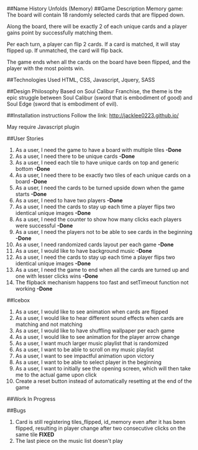 ##Name 
History Unfolds (Memory)
##Game Description
Memory game: The board will contain 18 randomly selected cards that are flipped down. 

Along the board, there will be exactly 2 of each unique cards and a player gains point by successfully matching them. 

Per each turn, a player can flip 2 cards. If a card is matched, it will stay flipped up. If unmatched, the card will flip back. 

The game ends when all the cards on the board have been flipped, and the player with the most points win.


##Technologies Used 
HTML, CSS, Javascript, Jquery, SASS

##Design Philosophy 
Based on Soul Calibur Franchise, the theme is the epic struggle between Soul Calibur (sword that is embodiment of good) and Soul Edge (sword that is embodiment of evil).

##Installation instructions
Follow the link:
http://jacklee0223.github.io/

May require Javascript plugin

##User Stories

1. As a user, I need the game to have a board with multiple tiles <b>-Done</b>
2. As a user, I need there to be unique cards <b>-Done</b>
3. As a user, I need each tile to have unique cards on top and generic bottom <b>-Done</b>
4. As a user, I need there to be exactly two tiles of each unique cards on a board <b>-Done</b>
5. As a user, I need the cards to be turned upside down when the game starts <b>-Done</b>
6. As a user, I need to have two players <b>-Done</b>
7. As a user, I need the cards to stay up each time a player flips two identical unique images <b>-Done</b>
8. As a user, I need the counter to show how many clicks each players were successful <b>-Done</b>
9. As a user, I need the players not to be able to see cards in the beginning <b>-Done</b>
10. As a user, I need randomized cards layout per each game <b>-Done</b>
11. As a user, I would like to have background music <b>-Done</b>
12. As a user, I need the cards to stay up each time a player flips two identical unique images <b>-Done</b>
13. As a user, I need the game to end when all the cards are turned up and one with lesser clicks wins <b>-Done</b>
14. The flipback mechanism happens too fast and setTimeout function not working <b>-Done</b>


##Icebox

1. As a user, I would like to see animation when cards are flipped
2. As a user, I would like to hear different sound effects when cards are matching and not matching
3. As a user, I would like to have shuffling wallpaper per each game
4. As a user, I would like to see animation for the player arrow change
5. As a user, I want much larger music playlist that is randomized
6. As a user, I want to be able to scroll on my music playlist
7. As a user, I want to see impactful animation upon victory
8. As a user, I want to be able to select player in the beginning
9. As a user, I want to initially see the opening screen, which will then take me to the actual game upon click
10. Create a reset button instead of automatically resetting at the end of the game

##Work In Progress


##Bugs

1. Card is still registering tiles_flipped, id_memory even after it has been flipped, resulting in player change after two consecutive clicks on the same tile <b>FIXED</b> 
2. The last piece on the music list doesn't play                                                                                                                                                                                                                                                                                                                                                                                                                                                                                                                                                                                                                                                                                                                                                                                                                                                                                                                                                                                                                                                                                                                                                                                                                                                                                                                                                                                                                                                                                                                                                                                                                                                                                                                                                                                                                                                                